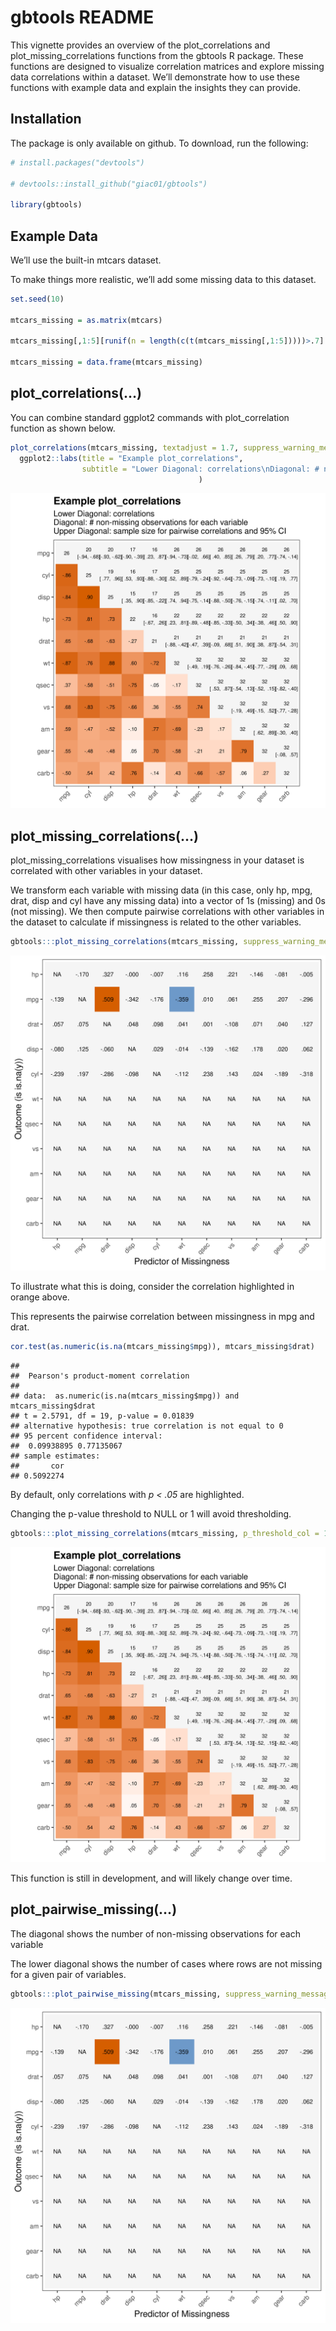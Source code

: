 gbtools README
================

This vignette provides an overview of the plot_correlations and
plot_missing_correlations functions from the gbtools R package. These
functions are designed to visualize correlation matrices and explore
missing data correlations within a dataset. We’ll demonstrate how to use
these functions with example data and explain the insights they can
provide.

## Installation

The package is only available on github. To download, run the following:

``` r
# install.packages("devtools")

# devtools::install_github("giac01/gbtools")

library(gbtools)
```

## Example Data

We’ll use the built-in mtcars dataset.

To make things more realistic, we’ll add some missing data to this
dataset.

``` r
set.seed(10)

mtcars_missing = as.matrix(mtcars)

mtcars_missing[,1:5][runif(n = length(c(t(mtcars_missing[,1:5]))))>.7] <- NA

mtcars_missing = data.frame(mtcars_missing)
```

## plot_correlations(…)

You can combine standard ggplot2 commands with plot_correlation function
as shown below.

``` r
plot_correlations(mtcars_missing, textadjust = 1.7, suppress_warning_message = TRUE) + 
  ggplot2::labs(title = "Example plot_correlations",
                subtitle = "Lower Diagonal: correlations\nDiagonal: # non-missing observations for each variable\nUpper Diagonal: sample size for pairwise correlations and 95% CI"
                                          )
```

![](README_files/figure-gfm/unnamed-chunk-11-1.png)<!-- -->

## plot_missing_correlations(…)

plot_missing_correlations visualises how missingness in your dataset is
correlated with other variables in your dataset.

We transform each variable with missing data (in this case, only hp,
mpg, drat, disp and cyl have any missing data) into a vector of 1s
(missing) and 0s (not missing). We then compute pairwise correlations
with other variables in the dataset to calculate if missingness is
related to the other variables.

``` r
gbtools:::plot_missing_correlations(mtcars_missing, suppress_warning_message = TRUE)
```

![](README_files/figure-gfm/unnamed-chunk-12-1.png)<!-- -->

To illustrate what this is doing, consider the correlation highlighted
in orange above.

This represents the pairwise correlation between missingness in mpg and
drat.

``` r
cor.test(as.numeric(is.na(mtcars_missing$mpg)), mtcars_missing$drat)
```

    ## 
    ##  Pearson's product-moment correlation
    ## 
    ## data:  as.numeric(is.na(mtcars_missing$mpg)) and mtcars_missing$drat
    ## t = 2.5791, df = 19, p-value = 0.01839
    ## alternative hypothesis: true correlation is not equal to 0
    ## 95 percent confidence interval:
    ##  0.09938895 0.77135067
    ## sample estimates:
    ##       cor 
    ## 0.5092274

By default, only correlations with *p \< .05* are highlighted.

Changing the p-value threshold to NULL or 1 will avoid thresholding.

``` r
gbtools:::plot_missing_correlations(mtcars_missing, p_threshold_col = 1, suppress_warning_message = TRUE)
```

![](README_files/figure-gfm/unnamed-chunk-14-1.png)<!-- -->

This function is still in development, and will likely change over time.

## plot_pairwise_missing(…)

The diagonal shows the number of non-missing observations for each
variable

The lower diagonal shows the number of cases where rows are not missing
for a given pair of variables.

``` r
gbtools:::plot_pairwise_missing(mtcars_missing, suppress_warning_message = TRUE)
```

![](README_files/figure-gfm/unnamed-chunk-15-1.png)<!-- -->
